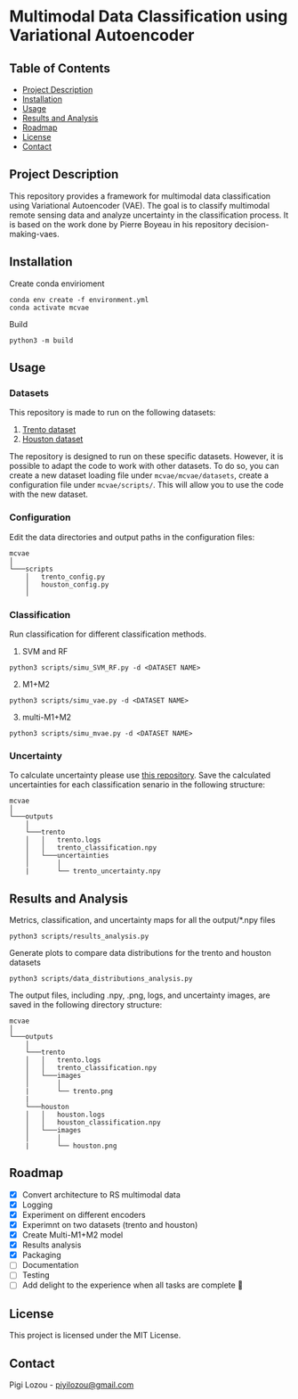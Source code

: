 # Multimodal Data Classification using Variational Autoencoder 


## Table of Contents

- [Project Description](#project-description)
- [Installation](#installation)
- [Usage](#usage)
- [Results and Analysis](#results-and-analysis)
- [Roadmap](#roadmap)
- [License](#license)
- [Contact](#contact)
## Project Description

This repository provides a framework for multimodal data classification using Variational Autoencoder (VAE). The goal is to classify multimodal remote sensing data and analyze uncertainty in the classification process. It is based on the work done by Pierre Boyeau in his repository decision-making-vaes.

## Installation
Create conda envirioment
```
conda env create -f environment.yml
conda activate mcvae
```

Build 
```
python3 -m build 
```
## Usage

### Datasets 

This repository is made to run on the following datasets:

1. <ins> Trento dataset </ins>
2. <ins> Houston dataset </ins>

The repository is designed to run on these specific datasets. However, it is possible to adapt the code to work with other datasets. To do so, you can create a new dataset loading file under ```mcvae/mcvae/datasets```, create a configuration file under ```mcvae/scripts/```. This will allow you to use the code with the new dataset.

### Configuration
Edit the data directories and output paths in the configuration files:

```
mcvae
│   
└───scripts
    │   trento_config.py
    │   houston_config.py
    │  
```

### Classification

Run classification for different classification methods. 
1. SVM and RF 
```
python3 scripts/simu_SVM_RF.py -d <DATASET NAME>
```
2. M1+M2 
```
python3 scripts/simu_vae.py -d <DATASET NAME>
```
3. multi-M1+M2
```
python3 scripts/simu_mvae.py -d <DATASET NAME>
```

### Uncertainty

To calculate uncertainty please use [this repository](https://github.com/pioui/uncertainty).
Save the calculated uncertainties for each classification senario in the following structure:

```
mcvae
│   
└───outputs
    │   
    └───trento
    │   │   trento.logs
    │   │   trento_classification.npy
    │   └───uncertainties
    │       │   
    |       └── trento_uncertainty.npy
```



## Results and Analysis

Metrics, classification, and uncertainty maps for all the output/*.npy files
```
python3 scripts/results_analysis.py
```
Generate plots to compare data distributions for the trento and houston datasets
```
python3 scripts/data_distributions_analysis.py
```
The output files, including .npy, .png, logs, and uncertainty images, are saved in the following directory structure:
```
mcvae
│   
└───outputs
    │   
    └───trento
    │   │   trento.logs
    │   │   trento_classification.npy
    │   └───images
    │       │   
    |       └── trento.png
    |
    └───houston
    │   │   houston.logs
    │   │   houston_classification.npy
    │   └───images
    │       │   
    |       └── houston.png
```

## Roadmap
- [x] Convert architecture to RS multimodal data
- [x] Logging
- [x] Experiment on different encoders
- [x] Experimnt on two datasets (trento and houston)
- [x] Create Multi-M1+M2 model
- [x] Results analysis
- [x] Packaging
- [ ] Documentation
- [ ] Testing
- [ ] Add delight to the experience when all tasks are complete :tada:

## License

This project is licensed under the MIT License.

## Contact

Pigi Lozou - [piyilozou@gmail.com](mailto:piyilozou@gmail.com)
